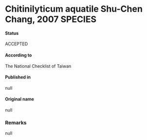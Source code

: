 Chitinilyticum aquatile Shu-Chen Chang, 2007 SPECIES
=======

#### Status
ACCEPTED

#### According to
The National Checklist of Taiwan

#### Published in
null

#### Original name
null

### Remarks
null